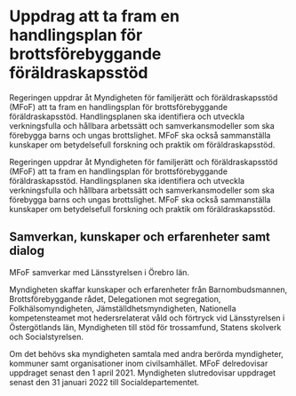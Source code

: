 # Uppdrag att ta fram en handlingsplan för brottsförebyggande föräldraskapsstöd

Regeringen uppdrar åt Myndigheten för familjerätt och föräldraskapsstöd (MFoF) att ta fram en handlingsplan för brottsförebyggande föräldraskapsstöd. Handlingsplanen ska identifiera och utveckla verkningsfulla och hållbara arbetssätt och samverkansmodeller som ska förebygga barns och ungas brottslighet. MFoF ska också sammanställa kunskaper om betydelsefull forskning och praktik om föräldraskapsstöd.

Regeringen uppdrar åt Myndigheten för familjerätt och föräldraskapsstöd (MFoF) att ta fram en handlingsplan för brottsförebyggande föräldraskapsstöd. Handlingsplanen ska identifiera och utveckla verkningsfulla och hållbara arbetssätt och samverkansmodeller som ska förebygga barns och ungas brottslighet. MFoF ska också sammanställa kunskaper om betydelsefull forskning och praktik om föräldraskapsstöd.

## Samverkan, kunskaper och erfarenheter samt dialog

MFoF samverkar med Länsstyrelsen i Örebro län.

Myndigheten skaffar kunskaper och erfarenheter från Barnombudsmannen, Brottsförebyggande rådet, Delegationen mot segregation, Folkhälsomyndigheten, Jämställdhetsmyndigheten, Nationella kompetensteamet mot hedersrelaterat våld och förtryck vid Länsstyrelsen i Östergötlands län, Myndigheten till stöd för trossamfund, Statens skolverk och Socialstyrelsen.

Om det behövs ska myndigheten samtala med andra berörda myndigheter, kommuner samt organisationer inom civilsamhället.
MFoF delredovisar uppdraget senast den 1 april 2021. Myndigheten slutredovisar uppdraget senast den 31 januari 2022 till Socialdepartementet.
